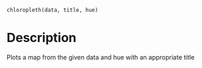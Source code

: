 
```python3
chloropleth(data, title, hue)
```

# Description

Plots a map from the given data and hue with an appropriate title
